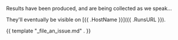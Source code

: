 Results have been produced, and are being collected as we speak...

They'll eventually be visible on [{{ .HostName }}]({{ .RunsURL }}).

{{ template "_file_an_issue.md" . }}
